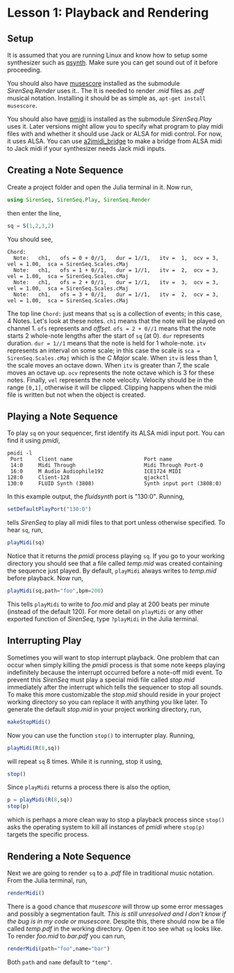 # Lesson 1: Playback and Rendering


## Setup

It is assumed that you are running Linux and know how to setup some synthesizer such as [qsynth](http://apps.linuxaudio.org/apps/all/qsynth).  Make sure you can get sound out of it before proceeding.

You should also have [musescore]((https://musescore.org/)) installed as the submodule *SirenSeq.Render* uses it.. The It is needed to render *.mid* files as *.pdf* musical notation.  Installing it should be as simple as, `apt-get install musescore`.

You should also have [pmidi](http://alsa.opensrc.org/Pmidi) is installed as the submodule *SirenSeq.Play* uses it.  Later versions might allow you to specify what program to play midi files with and whether it should use Jack or ALSA for midi control.  For now, it uses ALSA.  You can use [a2jmidi_bridge](http://manpages.ubuntu.com/manpages/wily/man1/a2jmidi_bridge.1.html) to make a bridge from ALSA midi to Jack midi if your synthesizer needs Jack midi inputs.



## Creating a Note Sequence

Create a project folder and open the Julia terminal in it.  Now run,
```julia
using SirenSeq, SirenSeq.Play, SirenSeq.Render
```
then enter the line,
```julia
sq = S(1,2,3,2)
```
You should see,
```
Chord:
  Note:   ch1,   ofs = 0 + 0//1,   dur = 1//1,   itv =  1,  ocv = 3,  vel = 1.00,  sca = SirenSeq.Scales.cMaj
  Note:   ch1,   ofs = 1 + 0//1,   dur = 1//1,   itv =  2,  ocv = 3,  vel = 1.00,  sca = SirenSeq.Scales.cMaj
  Note:   ch1,   ofs = 2 + 0//1,   dur = 1//1,   itv =  3,  ocv = 3,  vel = 1.00,  sca = SirenSeq.Scales.cMaj
  Note:   ch1,   ofs = 3 + 0//1,   dur = 1//1,   itv =  2,  ocv = 3,  vel = 1.00,  sca = SirenSeq.Scales.cMaj
```
The top line `Chord:` just means that `sq` is a collection of events; in this case, 4 Notes.  Let's look at these notes.  `ch1` means that the note will be played on channel 1.  `ofs` represents and *offset*.  `ofs = 2 + 0//1` means that the note starts 2 whole-note lengths after the start of `sq` (at 0).  `dur` represents duration.  `dur = 1//1` means that the note is held for 1 whole-note.  `itv` represents an interval on some scale; in this case the scale is `sca = SirenSeq.Scales.cMaj` which is the *C Major* scale.  When `itv` is less than 1, the scale moves an octave down.  When `itv` is greater than 7, the scale moves an octave up.  `ocv` represents the note octave which is 3 for these notes.  Finally, `vel` represents the note velocity.  Velocity should be in the range `[0,1]`, otherwise it will be clipped.  Clipping happens when the midi file is written but not when the object is created.


## Playing a Note Sequence

To play `sq` on your sequencer, first identify its ALSA midi input port.  You can find it using *pmidi*,
```
pmidi -l
 Port     Client name                       Port name
 14:0     Midi Through                      Midi Through Port-0
 16:0     M Audio Audiophile192             ICE1724 MIDI
128:0     Client-128                        qjackctl
130:0     FLUID Synth (3808)                Synth input port (3808:0)

```
In this example output, the *fluidsynth* port is "130:0".  Running,
```julia
setDefaultPlayPort("130:0")
```
tells *SirenSeq* to play all midi files to that port unless otherwise specified.  To hear `sq`, run,
```julia
playMidi(sq)
```
Notice that it returns the *pmidi* process playing `sq`.  If you go to your working directory you should see that a file called *temp.mid* was created containing the sequence just played.  By default, `playMidi` always writes to *temp.mid* before playback.  Now run,
```julia
playMidi(sq,path="foo",bpm=200)
```
This tells `playMidi` to write to *foo.mid* and play at 200 beats per minute (instead of the default 120).  For more detail on `playMidi` or any other exported function of *SirenSeq*, type `?playMidi` in the Julia terminal.


## Interrupting Play

Sometimes you will want to stop interrupt playback.  One problem that can occur when simply killing the *pmidi* process is that some note keeps playing indefinitely because the interrupt occurred before a note-off midi event.  To prevent this *SirenSeq* must play a special midi file called *stop.mid* immediately after the interrupt which tells the sequencer to stop all sounds.  To make this more customizable the *stop.mid* should reside in your project working directory so you can replace it with anything you like later.  To generate the default *stop.mid* in your project working directory, run,
```julia
makeStopMidi()
```
Now you can use the function `stop()` to interrupter play.  Running,
```julia
playMidi(R(8,sq))
```
will repeat `sq` 8 times.  While it is running, stop it using,
```julia
stop()
```
Since `playMidi` returns a process there is also the option,
```julia
p = playMidi(R(8,sq))
stop(p)
```
which is perhaps a more clean way to stop a playback process since `stop()` asks the operating system to kill all instances of *pmidi* where `stop(p)` targets the specific process.


## Rendering a Note Sequence

Next we are going to render `sq` to a *.pdf* file in traditional music notation.  From the Julia terminal, run,
```julia
renderMidi()
```
There is a good chance that *musescore* will throw up some error messages and possibly a segmentation fault.  *This is still unresolved and I don't know if the bug is in my code or musescore.*  Despite this, there should now be a file called *temp.pdf* in the working directory.  Open it too see what `sq` looks like.  To render *foo.mid* to *bar.pdf* you can run, 
```julia
renderMidi(path="foo",name="bar")
```
Both `path` and `name` default to `"temp"`.






